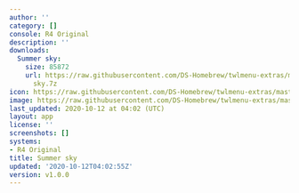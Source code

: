 ```yaml
---
author: ''
category: []
console: R4 Original
description: ''
downloads:
  Summer sky:
    size: 85872
    url: https://raw.githubusercontent.com/DS-Homebrew/twlmenu-extras/master/_nds/TWiLightMenu/r4menu/themes/Summer
      sky.7z
icon: https://raw.githubusercontent.com/DS-Homebrew/twlmenu-extras/master/unistore/icons/r4.png
image: https://raw.githubusercontent.com/DS-Homebrew/twlmenu-extras/master/unistore/icons/r4.png
last_updated: 2020-10-12 at 04:02 (UTC)
layout: app
license: ''
screenshots: []
systems:
- R4 Original
title: Summer sky
updated: '2020-10-12T04:02:55Z'
version: v1.0.0
---
```

